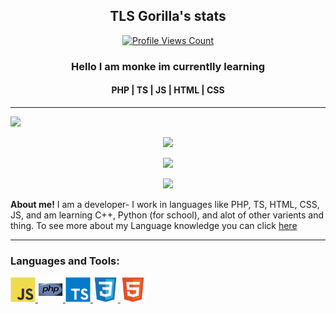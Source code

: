 <h2 align="center">TLS Gorilla's stats</h2>
<a href="https://github.com/Brougud">
  <p align="center">
    <img src="https://komarev.com/ghpvc/?username=Brougud" alt="Profile Views Count">
  </p>
</a>
<h3 align="center"> Hello I am monke im currentlly learning</h3>
<h4 align="center"> PHP | TS | JS | HTML | CSS</h4>
<hr>

   ![](https://github-profile-trophy.vercel.app/?username=Brougud&theme=discord)

<p align="center">
  <img src="https://github-readme-stats.vercel.app/api/?username=Brougud&title_color=7289DA&text_color=FFFFFF&show_icons=true&bg_color=23272A&hide_border=false&icon_color=4F8CC9&hide_title=true&count_private=true" />
</p>

<p align="center">
  <a>
  <img src="https://discord.c99.nl/widget/theme-3/383010755168960512.png" />
  </a>
</p>

<p align="center">
  <a href="https://github.com/anuraghazra/github-readme-stats">
  <img src="https://github-readme-stats.vercel.app/api/top-langs/?username=Brougud&langs_count=20&title_color=7289DA&text_color=FFFFFF&bg_color=23272A" />
  </a>
  </p>
  <b>About me!</b>
  I am a developer- I work in languages like PHP, TS, HTML, CSS, JS, and am learning C++, Python (for school), and alot of other varients and thing. To see more about my Language knowledge you can click <a href="https://github.com/Brougud/Brougud/blob/main/Langs.md">here</a>
<hr>
<h3 align="left">Languages and Tools:</h3>
<p align="left">
  <a href="https://developer.mozilla.org/en-US/docs/Web/JavaScript" target="_blank"> 
    <img src="https://raw.githubusercontent.com/devicons/devicon/master/icons/javascript/javascript-original.svg" alt="javascript" width="40" height="40"/> 
  </a> 
  <a href="https://www.php.net" target="_blank">
    <img src="https://raw.githubusercontent.com/devicons/devicon/master/icons/php/php-original.svg" alt="php" width="40" height="40"/> 
  </a> 
  <a href="https://www.typescriptlang.org/" target="_blank"> 
    <img src="https://raw.githubusercontent.com/devicons/devicon/master/icons/typescript/typescript-original.svg" alt="typescript" width="40" height="40"/> 
  </a> 
  <a href="https://css-tricks.com" target="_blank"> 
    <img src="https://github.com/devicons/devicon/blob/master/icons/css3/css3-original.svg" alt="CSS" width="40" height="40" /> 
  </a> 
  <a href="https://html.com" target="_blank"> 
    <img src="https://github.com/devicons/devicon/blob/master/icons/html5/html5-original.svg" alt="HTML" width="40" height="40" />
  </a>

  </p>
